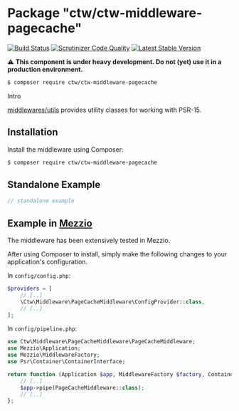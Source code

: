 # Package "ctw/ctw-middleware-pagecache"

[![Build Status](https://scrutinizer-ci.com/g/jonathanmaron/ctw-middleware-pagecache/badges/build.png?b=master)](https://scrutinizer-ci.com/g/jonathanmaron/ctw-middleware-pagecache/build-status/master)
[![Scrutinizer Code Quality](https://scrutinizer-ci.com/g/jonathanmaron/ctw-middleware-pagecache/badges/quality-score.png?b=master)](https://scrutinizer-ci.com/g/jonathanmaron/ctw-middleware-pagecache/?branch=master)
[![Latest Stable Version](https://poser.pugx.org/ctw/ctw-middleware-pagecache/v/stable)](https://packagist.org/packages/ctw/ctw-middleware-pagecache)

:warning: **This component is under heavy development. Do not (yet) use it in a production environment.**

```bash
$ composer require ctw/ctw-middleware-pagecache
```
Intro

[middlewares/utils](https://packagist.org/packages/middlewares/utils) provides utility classes for working with PSR-15.

## Installation

Install the middleware using Composer:

```bash
$ composer require ctw/ctw-middleware-pagecache
```

## Standalone Example

```php
// standalone example
```

## Example in [Mezzio](https://docs.mezzio.dev/)

The middleware has been extensively tested in Mezzio.

After using Composer to install, simply make the following changes to your application's configuration.

In `config/config.php`:

```php
$providers = [
    // [..]
    \Ctw\Middleware\PageCacheMiddleware\ConfigProvider::class,
    // [..]    
];
```

In `config/pipeline.php`:

```php
use Ctw\Middleware\PageCacheMiddleware\PageCacheMiddleware;
use Mezzio\Application;
use Mezzio\MiddlewareFactory;
use Psr\Container\ContainerInterface;

return function (Application $app, MiddlewareFactory $factory, ContainerInterface $container): void {
    // [..]
    $app->pipe(PageCacheMiddleware::class);
    // [..]
};
```
